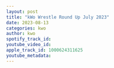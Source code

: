 ```yaml
---
layout: post
title: "kWo Wrestle Round Up July 2023"
date: 2023-08-13
categories: kwo
author: kwo
spotify_track_id: 
youtube_video_id: 
apple_track_id: 1000624311625
youtube_metadata: 
---
```

